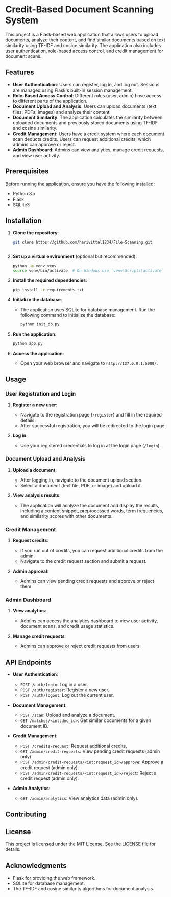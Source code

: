 # Credit-Based Document Scanning System


This project is a Flask-based web application that allows users to upload documents, analyze their content, and find similar documents based on text similarity using TF-IDF and cosine similarity. The application also includes user authentication, role-based access control, and credit management for document scans.

## Features

- **User Authentication**: Users can register, log in, and log out. Sessions are managed using Flask's built-in session management.
- **Role-Based Access Control**: Different roles (user, admin) have access to different parts of the application.
- **Document Upload and Analysis**: Users can upload documents (text files, PDFs, images) and analyze their content.
- **Document Similarity**: The application calculates the similarity between uploaded documents and previously stored documents using TF-IDF and cosine similarity.
- **Credit Management**: Users have a credit system where each document scan deducts credits. Users can request additional credits, which admins can approve or reject.
- **Admin Dashboard**: Admins can view analytics, manage credit requests, and view user activity.

## Prerequisites

Before running the application, ensure you have the following installed:

- Python 3.x
- Flask
- SQLite3

## Installation

1. **Clone the repository**:
   ```bash
   git clone https://github.com/harivittal1234/File-Scanning.git
   
   

2. **Set up a virtual environment** (optional but recommended):
   ```bash
   python -m venv venv
   source venv/bin/activate  # On Windows use `venv\Scripts\activate`
   ```

3. **Install the required dependencies**:
   ```bash
   pip install -r requirements.txt
   ```

4. **Initialize the database**:
   - The application uses SQLite for database management. Run the following command to initialize the database:
     ```bash
     python init_db.py
     ```

5. **Run the application**:
   ```bash
   python app.py
   ```

6. **Access the application**:
   - Open your web browser and navigate to `http://127.0.0.1:5000/`.

## Usage

### User Registration and Login

1. **Register a new user**:
   - Navigate to the registration page (`/register`) and fill in the required details.
   - After successful registration, you will be redirected to the login page.

2. **Log in**:
   - Use your registered credentials to log in at the login page (`/login`).

### Document Upload and Analysis

1. **Upload a document**:
   - After logging in, navigate to the document upload section.
   - Select a document (text file, PDF, or image) and upload it.

2. **View analysis results**:
   - The application will analyze the document and display the results, including a content snippet, preprocessed words, term frequencies, and similarity scores with other documents.

### Credit Management

1. **Request credits**:
   - If you run out of credits, you can request additional credits from the admin.
   - Navigate to the credit request section and submit a request.

2. **Admin approval**:
   - Admins can view pending credit requests and approve or reject them.

### Admin Dashboard

1. **View analytics**:
   - Admins can access the analytics dashboard to view user activity, document scans, and credit usage statistics.

2. **Manage credit requests**:
   - Admins can approve or reject credit requests from users.

## API Endpoints

- **User Authentication**:
  - `POST /auth/login`: Log in a user.
  - `POST /auth/register`: Register a new user.
  - `POST /auth/logout`: Log out the current user.

- **Document Management**:
  - `POST /scan`: Upload and analyze a document.
  - `GET /matches/<int:doc_id>`: Get similar documents for a given document ID.

- **Credit Management**:
  - `POST /credits/request`: Request additional credits.
  - `GET /admin/credit-requests`: View pending credit requests (admin only).
  - `POST /admin/credit-requests/<int:request_id>/approve`: Approve a credit request (admin only).
  - `POST /admin/credit-requests/<int:request_id>/reject`: Reject a credit request (admin only).

- **Admin Analytics**:
  - `GET /admin/analytics`: View analytics data (admin only).

## Contributing


## License

This project is licensed under the MIT License. See the [LICENSE](LICENSE) file for details.

## Acknowledgments

- Flask for providing the web framework.
- SQLite for database management.
- The TF-IDF and cosine similarity algorithms for document analysis.
```
